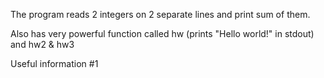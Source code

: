The program reads 2 integers on 2 separate lines and print sum of them.

Also has very powerful function called hw (prints "Hello world!" in stdout) and hw2 & hw3

Useful information #1
